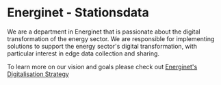 # Energinet - Stationsdata


We are a department in Energinet that is passionate about the digital transformation of the energy sector. We are responsible for implementing solutions to support the energy sector's digital transformation, with particular interest in edge data collection and sharing.

To learn more on our vision and goals please check out [Energinet's Digitalisation Strategy](https://en.energinet.dk/about-us/digitalisation/)
